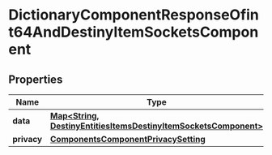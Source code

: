 
# DictionaryComponentResponseOfint64AndDestinyItemSocketsComponent

## Properties
Name | Type | Description | Notes
------------ | ------------- | ------------- | -------------
**data** | [**Map&lt;String, DestinyEntitiesItemsDestinyItemSocketsComponent&gt;**](DestinyEntitiesItemsDestinyItemSocketsComponent.md) |  |  [optional]
**privacy** | [**ComponentsComponentPrivacySetting**](ComponentsComponentPrivacySetting.md) |  |  [optional]




